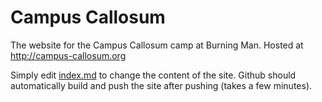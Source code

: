 # Campus Callosum

The website for the Campus Callosum camp at Burning Man. Hosted at http://campus-callosum.org

Simply edit [index.md](index.md) to change the content of the site. Github should automatically build and push the site after pushing (takes a few minutes).
